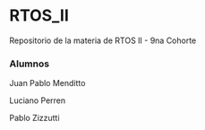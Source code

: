 # RTOS_II

Repositorio de la materia de RTOS II - 9na Cohorte


### Alumnos

Juan Pablo Menditto

Luciano Perren

Pablo Zizzutti
